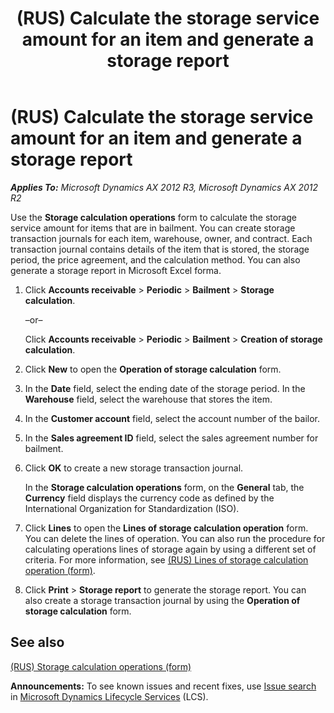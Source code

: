 ﻿---
title: (RUS) Calculate the storage service amount for an item and generate a storage report
TOCTitle: (RUS) Calculate the storage service amount for an item and generate a storage report
ms:assetid: bbcd4309-9cb4-406e-9fa6-59e8ef0ca5f9
ms:mtpsurl: https://technet.microsoft.com/en-us/library/JJ853219(v=AX.60)
ms:contentKeyID: 50396500
ms.date: 04/18/2014
mtps_version: v=AX.60
---

# (RUS) Calculate the storage service amount for an item and generate a storage report 


_**Applies To:** Microsoft Dynamics AX 2012 R3, Microsoft Dynamics AX 2012 R2_

Use the **Storage calculation operations** form to calculate the storage service amount for items that are in bailment. You can create storage transaction journals for each item, warehouse, owner, and contract. Each transaction journal contains details of the item that is stored, the storage period, the price agreement, and the calculation method. You can also generate a storage report in Microsoft Excel forma.

1.  Click **Accounts receivable** \> **Periodic** \> **Bailment** \> **Storage calculation**.
    
    –or–
    
    Click **Accounts receivable** \> **Periodic** \> **Bailment** \> **Creation of storage calculation**.

2.  Click **New** to open the **Operation of storage calculation** form.

3.  In the **Date** field, select the ending date of the storage period. In the **Warehouse** field, select the warehouse that stores the item.

4.  In the **Customer account** field, select the account number of the bailor.

5.  In the **Sales agreement ID** field, select the sales agreement number for bailment.

6.  Click **OK** to create a new storage transaction journal.
    
    In the **Storage calculation operations** form, on the **General** tab, the **Currency** field displays the currency code as defined by the International Organization for Standardization (ISO).

7.  Click **Lines** to open the **Lines of storage calculation operation** form. You can delete the lines of operation. You can also run the procedure for calculating operations lines of storage again by using a different set of criteria. For more information, see [(RUS) Lines of storage calculation operation (form)](https://technet.microsoft.com/en-us/library/jj856119\(v=ax.60\)).

8.  Click **Print** \> **Storage report** to generate the storage report. You can also create a storage transaction journal by using the **Operation of storage calculation** form.

## See also

[(RUS) Storage calculation operations (form)](https://technet.microsoft.com/en-us/library/jj678512\(v=ax.60\))

  
**Announcements:** To see known issues and recent fixes, use [Issue search](http://go.microsoft.com/fwlink/?linkid=389258) in [Microsoft Dynamics Lifecycle Services](http://go.microsoft.com/fwlink/?linkid=306505) (LCS).

